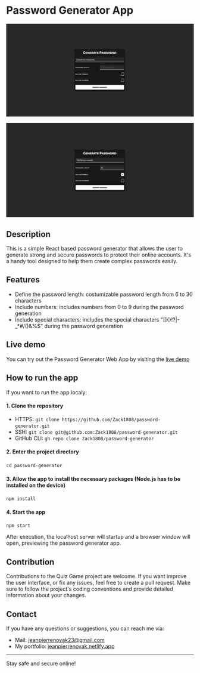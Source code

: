 # Password Generator App

<p align="center">
    <img src="./public/pwdgen_preview.png" rel="Preview of the Password Generator App" />
</p>
<p align="center">
    <img src="./public/pwdgen_preview_2.png" rel="Preview of the Password Generator App: password generated" />
</p>

## Description

This is a simple React based password generator that allows the user to generate strong and secure passwords to protect their online accounts. It's a handy tool designed to help them create complex passwords easily.

## Features

- Define the password length: costumizable password length from 6 to 30 characters
- Include numbers: includes numbers from 0 to 9 during the password generation
- Include special characters: includes the special characters "[]{}!?|-\_\*#/()&%$" during the password generation

## Live demo

You can try out the Password Generator Web App by visiting the [live demo](https://zack1808.github.io/password-generator/)

## How to run the app

If you want to run the app localy:

#### 1. Clone the repository

- HTTPS: `git clone https://github.com/Zack1808/password-generator.git`
- SSH: `git clone git@github.com:Zack1808/password-generator.git`
- GitHub CLI: `gh repo clone Zack1808/password-generator`

#### 2. Enter the project directory

`cd password-generator`

#### 3. Allow the app to install the necessary packages (Node.js has to be installed on the device)

`npm install`

#### 4. Start the app

`npm start`

After execution, the localhost server will startup and a browser window will open, previewing the password generator app.

## Contribution

Contributions to the Quiz Game project are welcome. If you want improve the user interface, or fix any issues, feel free to create a pull request. Make sure to follow the project's coding conventions and provide detailed information about your changes.

## Contact

If you have any questions or suggestions, you can reach me via:

- Mail: jeanpierrenovak23@gmail.com
- My portfolio: [jeanpierrenovak.netlify.app](https://jeanpierrenovak.netlify.app)

---

Stay safe and secure online!
